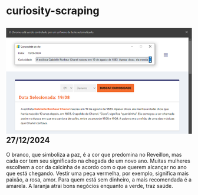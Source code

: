 # curiosity-scraping
![Budget](./execucao.png)
27/12/2024
-
O branco, que simboliza a paz, é a cor que predomina no Reveillon, mas cada cor tem seu significado na chegada de um novo ano. Muitas mulheres escolhem a cor da calcinha de acordo com o que querem alcançar no ano que está chegando. Vestir uma peça vermelha, por exemplo, significa mais paixão, a rosa, amor. Para quem está sem dinheiro, a mais recomendada é a amarela. A laranja atrai bons negócios enquanto a verde, traz saúde.
